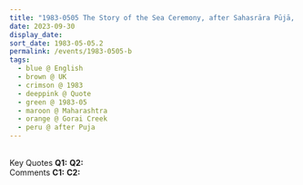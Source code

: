 ```yaml
---
title: "1983-0505 The Story of the Sea Ceremony, after Sahasrāra Pūjā, Gorai Creek (30 kms NW of Mumbai), Maharashtra, India"
date: 2023-09-30
display_date: 
sort_date: 1983-05-05.2
permalink: /events/1983-0505-b
tags:
  - blue @ English
  - brown @ UK
  - crimson @ 1983
  - deeppink @ Quote
  - green @ 1983-05
  - maroon @ Maharashtra
  - orange @ Gorai Creek
  - peru @ after Puja
---
```


<br>

<wave-list>
  <list-title color="DarkSeaGreen" width="55">Key Quotes</list-title>
  <list-item color="BlanchedAlmond" width="280"><b>Q1:</b> <i></i></list-item>
  <list-item color="Lavender" width="280"><b>Q2:</b> <i></i></list-item>
</wave-list>

<br>

<wave-list>
  <list-title color="DarkSeaGreen" width="55">Comments</list-title>
  <list-item color="BlanchedAlmond" width="280"><b>C1:</b> <i></i></list-item>
  <list-item color="Lavender" width="280"><b>C2:</b> <i></i></list-item>
</wave-list>
